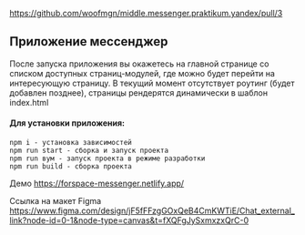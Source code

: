 https://github.com/woofmgn/middle.messenger.praktikum.yandex/pull/3

## Приложение мессенджер

После запуска приложения вы окажетесь на главной странице со списком доступных страниц-модулей,
где можно будет перейти на интересующую страницу.
В текущий момент отсутствует роутинг (будет добавлен позднее),
страницы рендерятся динамически в шаблон index.html

#### Для установки приложения:

```
npm i - установка зависимостей
npm run start - сборка и запуск проекта
npm run вум - запуск проекта в режиме разработки
npm run build - сборка проекта
```

Демо https://forspace-messenger.netlify.app/

Ссылка на макет Figma https://www.figma.com/design/jF5fFFzgGOxQeB4CmKWTiE/Chat_external_link?node-id=0-1&node-type=canvas&t=fXQFgJySxmxzxQrC-0
